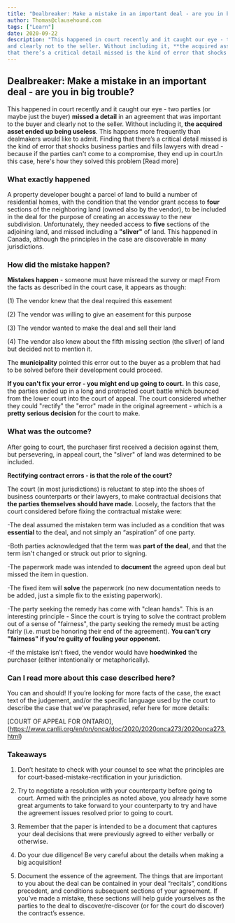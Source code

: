 ```yaml
---
title: "Dealbreaker: Make a mistake in an important deal - are you in big trouble?"
author: Thomas@clausehound.com
tags: ["Learn"]
date: 2020-09-22 
description: "This happened in court recently and it caught our eye - two parties (or maybe just the buyer) **missed a detail** in an agreement that was important to the buyer
and clearly not to the seller. Without including it, **the acquired asset ended up being useless**. This happens more frequently than dealmakers would like to admit. Finding
that there’s a critical detail missed is the kind of error that shocks business parties and fills lawyers with dread - because if the parties can't come to a compromise, they end up in court."
---
```


## Dealbreaker: Make a mistake in an important deal - are you in big trouble?

This happened in court recently and it caught our eye - two parties (or maybe just the buyer) **missed a detail** in an agreement that was important to the buyer and clearly not
to the seller. Without including it, **the acquired asset ended up being useless**. This happens more frequently than dealmakers would like to admit. Finding that there’s a
critical detail missed is the kind of error that shocks business parties and fills lawyers with dread - because if the parties can't come to a compromise, they end up in
court.In this case, here's how they solved this problem [Read more]

### What exactly happened

A property developer bought a parcel of land to build a number of residential homes, with the condition that the vendor grant access to **four** sections of the neighboring land
(owned also by the vendor), to be included in the deal for the purpose of creating an accessway to the new subdivision. Unfortunately, they needed access to **five** sections of
the adjoining land, and missed including a **"sliver"** of land. This happened in Canada, although the principles in the case are discoverable in many jurisdictions. 

### How did the mistake happen?

**Mistakes happen** - someone must have misread the survey or map! From the facts as described in the court case, it appears as though:

(1) The vendor knew that the deal required this easement

(2) The vendor was willing to give an easement for this purpose

(3) The vendor wanted to make the deal and sell their land

(4) The vendor also knew about the fifth missing section (the sliver) of land but decided not to mention it.

The **municipality** pointed this error out to the buyer as a problem that had to be solved before their development could proceed.

**If you can't fix your error - you might end up going to court.**
In this case, the parties ended up in a long and protracted court battle which bounced from the lower court into the court of appeal. The court considered whether they could
"rectify" the "error" made in the original agreement - which is a **pretty serious decision** for the court to make.

### What was the outcome?
After going to court, the purchaser first received a decision against them, but persevering, in appeal court, the "sliver" of land was determined to be included.  

**Rectifying contract errors - is that the role of the court?**

The court (in most jurisdictions) is reluctant to step into the shoes of business counterparts or their lawyers, to make contractual decisions that **the parties themselves
should have made**. Loosely, the factors that the court considered before fixing the contractual mistake were:

-The deal assumed the mistaken term was included as a condition that was **essential** to the deal, and not simply an “aspiration” of one party.

-Both parties acknowledged that the term was **part of the deal**, and that the term isn't changed or struck out prior to signing.

-The paperwork made was intended to **document** the agreed upon deal but missed the item in question.

-The fixed item will **solve** the paperwork (no new documentation needs to be added, just a simple fix to the existing paperwork).

-The party seeking the remedy has come with "clean hands". This is an interesting principle - Since the court is trying to solve the contract problem out of a sense of
"fairness", the party seeking the remedy must be acting fairly (i.e. must be honoring their end of the agreement). 
**You can't cry "fairness" if you're guilty of fouling your opponent.**

-If the mistake isn’t fixed, the vendor would have **hoodwinked** the purchaser (either intentionally or metaphorically).

### Can I read more about this case described here?

You can and should! If you’re looking for more facts of the case, the exact text of the judgement, and/or the specific language used by the court to describe the case that we’ve
paraphrased, refer here for more details:

[COURT OF APPEAL FOR ONTARIO],                                                                                                                                                    (https://www.canlii.org/en/on/onca/doc/2020/2020onca273/2020onca273.html)       

### Takeaways

1. Don’t hesitate to check with your counsel to see what the principles are for court-based-mistake-rectification in your jurisdiction.

2. Try to negotiate a resolution with your counterparty before going to court. Armed with the principles as noted above, you already have some great arguments to take forward to
your counterparty to try and have the agreement issues resolved prior to going to court.

3. Remember that the paper is intended to be a document that captures your deal decisions that were previously agreed to either verbally or otherwise.

4. Do your due diligence! Be very careful about the details when making a big acquisition!

5. Document the essence of the agreement. The things that are important to you about the deal can be contained in your deal “recitals”, conditions precedent, and conditions
subsequent sections of your agreement. If you’ve made a mistake, these sections will help guide yourselves as the parties to the deal to discover/re-discover (or for the court
do discover) the contract’s essence.




